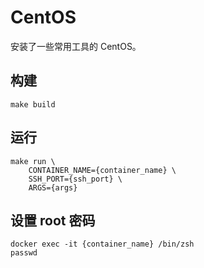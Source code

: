 # CentOS

安装了一些常用工具的 CentOS。

## 构建

```shell
make build
```

## 运行

```shell
make run \
    CONTAINER_NAME={container_name} \
    SSH_PORT={ssh_port} \
    ARGS={args}
```

## 设置 root 密码

```shell
docker exec -it {container_name} /bin/zsh
passwd
```
